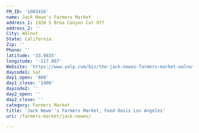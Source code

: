 ```yaml
---
FM_ID: '1003416'
name: Jack Newe's Farmers Market
address_1: 1920 S Brea Canyon Cut Off
address_2: ''
City: Walnut
State: California
Zip: ''
Phone: ''
latitude: '33.9835'
longitude: '-117.867'
Website: 'https://www.yelp.com/biz/the-jack-newes-farmers-market-walnut'
daycode1: Sat
day1_open: '800'
day1_close: '1400'
daycode2: ''
day2_open: ''
day2_close: ''
category: Farmers Market
title: 'Jack Newe''s Farmers Market, Food Oasis Los Angeles'
uri: /farmers-market/jack-newes/

---
```

